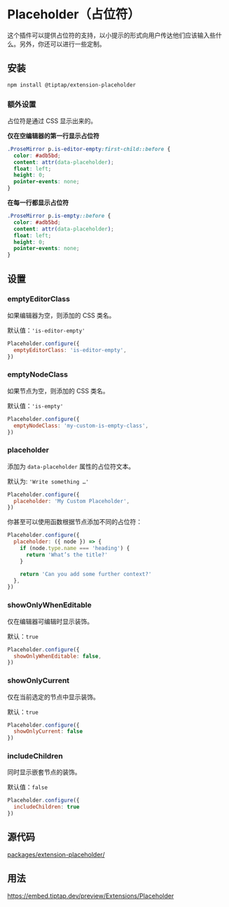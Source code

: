 # Placeholder（占位符）

这个插件可以提供占位符的支持，以小提示的形式向用户传达他们应该输入些什么。另外，你还可以进行一些定制。

## 安装
```bash
npm install @tiptap/extension-placeholder
```

### 额外设置
占位符是通过 CSS 显示出来的。

**仅在空编辑器的第一行显示占位符**
```css
.ProseMirror p.is-editor-empty:first-child::before {
  color: #adb5bd;
  content: attr(data-placeholder);
  float: left;
  height: 0;
  pointer-events: none;
}
```
**在每一行都显示占位符**
```css
.ProseMirror p.is-empty::before {
  color: #adb5bd;
  content: attr(data-placeholder);
  float: left;
  height: 0;
  pointer-events: none;
}
```


## 设置

### emptyEditorClass
如果编辑器为空，则添加的 CSS 类名。

默认值：`'is-editor-empty'`

```js
Placeholder.configure({
  emptyEditorClass: 'is-editor-empty',
})
```

### emptyNodeClass
如果节点为空，则添加的 CSS 类名。

默认值：`'is-empty'`

```js
Placeholder.configure({
  emptyNodeClass: 'my-custom-is-empty-class',
})
```

### placeholder
添加为 `data-placeholder` 属性的占位符文本。

默认为: `'Write something …'`

```js
Placeholder.configure({
  placeholder: 'My Custom Placeholder',
})
```

你甚至可以使用函数根据节点添加不同的占位符：

```js
Placeholder.configure({
  placeholder: ({ node }) => {
    if (node.type.name === 'heading') {
      return 'What’s the title?'
    }

    return 'Can you add some further context?'
  },
})
```

### showOnlyWhenEditable
仅在编辑器可编辑时显示装饰。

默认：`true`

```js
Placeholder.configure({
  showOnlyWhenEditable: false,
})
```

### showOnlyCurrent
仅在当前选定的节点中显示装饰。

默认：`true`

```js
Placeholder.configure({
  showOnlyCurrent: false
})
```

### includeChildren
同时显示嵌套节点的装饰。

默认值：`false`

```js
Placeholder.configure({
  includeChildren: true
})
```


## 源代码
[packages/extension-placeholder/](https://github.com/ueberdosis/tiptap/blob/main/packages/extension-placeholder/)

## 用法
https://embed.tiptap.dev/preview/Extensions/Placeholder